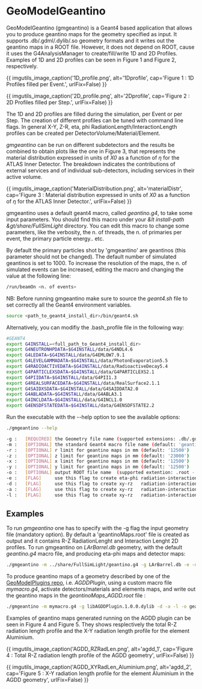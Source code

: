 # GeoModelGeantino

GeoModelGeantino (gmgeantino) is a Geant4 based application that allows you to produce geantino maps for the geometry specified as input. It supports .db/.gdml/.dylib/.so geometry formats and it writes out the geantino maps in a ROOT file. However, it does not depend on ROOT, cause it uses the G4AnalysisManager to create/fill/write 1D and 2D Profiles. Examples of 1D and 2D profiles can be seen in Figure 1 and Figure 2, respectively.

{{ imgutils_image_caption('1D_profile.png', 
   alt='1Dprofile', 
   cap='Figure 1 : 1D Profiles filled per Event.',
   urlFix=False) 
}}

{{ imgutils_image_caption('2D_profile.png', 
   alt='2Dprofile', 
   cap='Figure 2 : 2D Profiles filled per Step.',
   urlFix=False) 
}}


The 1D and 2D profiles are filled during the simulation, per Event or per Step. The creation of different profiles can be tuned with command line flags. In general X-Y, Z-R, eta, phi RadiationLength/InteractionLength profiles can be created per DetectorVolume/Material/Element.


*gmgeantino* can be run on different subdetectors and the results be combined to obtain plots like the one in Figure 3, that represents the material distribution expressed in units of *X0* as a function of *η* for the ATLAS Inner Detector.  The breakdown indicates the contributions of external services and of individual sub-detectors, including services in their active volume.

{{ imgutils_image_caption('MaterialDistribution.png', 
   alt='materialDistr', 
   cap='Figure 3 : Material distribution expressed in units of *X0* as a function of *η* for the ATLAS Inner Detector.',
   urlFix=False) 
}}

gmgeantino uses a default geant4 macro, called *geantino.g4*, to take some input parameters. You should find this macro under your *&lt install-path &gt/share/FullSimLight* directory. You can edit this macro to change some parameters, like the verbosity, the n. of threads, the n. of primaries per event, the primary particle energy.. etc. 

By default the primary particles shot by 'gmgeantino' are geantinos (this parameter should not be changed). The default number of simulated geantinos is set to 1000. To increase the resolution of the maps, the n. of simulated events can be increased, editing the macro and changing the value at the following line:

```bash
/run/beamOn <n. of events>
```

NB: Before running gmgeantino make sure to source the *geant4.sh* file to set correctly all the Geant4 environment variables. 
```bash
source <path_to_geant4_install_dir>/bin/geant4.sh
```
Alternatively, you can modifiy the .bash_profile file in the following way:
```bash
#GEANT4
export G4INSTALL=<full_path_to_Geant4_install_dir>
export G4NEUTRONHPDATA=$G4INSTALL/data/G4NDL4.6
export G4LEDATA=$G4INSTALL/data/G4EMLOW7.9.1
export G4LEVELGAMMADATA=$G4INSTALL/data/PhotonEvaporation5.5
export G4RADIOACTIVEDATA=$G4INSTALL/data/RadioactiveDecay5.4
export G4PARTICLEXSDATA=$G4INSTALL/data/G4PARTICLEXS2.1
export G4PIIDATA=$G4INSTALL/data/G4PII1.3
export G4REALSURFACEDATA=$G4INSTALL/data/RealSurface2.1.1
export G4SAIDXSDATA=$G4INSTALL/data/G4SAIDDATA2.0
export G4ABLADATA=$G4INSTALL/data/G4ABLA3.1
export G4INCLDATA=$G4INSTALL/data/G4INCL1.0
export G4ENSDFSTATEDATA=$G4INSTALL/data/G4ENSDFSTATE2.2
```

Run the executable with the --help option to see the available options:

``` bash
./gmgeantino --help

-g :   [REQUIRED] the Geometry file name (supported extensions: .db/.gdml/.dylib/.so) 
-m :   [OPTIONAL] the standard Geant4 macro file name (default: 'geantino.g4') 
-r :   [OPTIONAL] r limit for geantino maps in mm (default: '12500') 
-z :   [OPTIONAL] z limit for geantino maps in mm (default: '23000') 
-x :   [OPTIONAL] x limit for geantino maps in mm (default: '12500') 
-y :   [OPTIONAL] y limit for geantino maps in mm (default: '12500') 
-o :   [OPTIONAL] output ROOT file name  (supported extention: .root - default: 'geantinoMaps.root') 
-e :   [FLAG]     use this flag to create eta-phi radiation-interaction length 1D profile histograms (caveat: the process might run out of memory!)
-d :   [FLAG]     use this flag to create xy-rz   radiation-interaction length 2D profile histograms for 'detectors' (caveat: the process might run out of memory!)
-a :   [FLAG]     use this flag to create xy-rz   radiation-interaction length 2D profile histograms for 'materials' (caveat: the process might run out of memory!)
-l :   [FLAG]     use this flag to create xy-rz   radiation-interaction length 2D profile histograms for 'elements'  (caveat: the process might run out of memory!)
``` 


## Examples

To run *gmgeantino* one has to specify with the -g flag the input geometry file (mandatory option). By default a 'geantinoMaps.root' file is created as output and it contains R-Z RadiationLenght and Interaction Lenght 2D profiles. To run gmgeantino on *LArBarrel.db* geometry, with the default *geantino.g4* macro file, and producing eta-phi maps and detector maps:

``` bash
./gmgeantino -m ../share/FullSimLight/geantino.g4 -g LArBarrel.db -e -d 
``` 

To produce geantino maps of a geometry described by one of the [GeoModelPlugins repo](https://gitlab.cern.ch/atlas/GeoModelPlugins), i.e.  *AGDDPlugin*, using a custom macro file *mymacro.g4*, activate detectors/materials and elements maps, and write out the geantino maps in the *geantinoMaps_AGDD.root* file :
``` bash
./gmgeantino -m mymacro.g4 -g libAGDDPlugin.1.0.0.dylib -d -a -l -o geantinoMaps_AGDD.root 
```
Examples of geantino maps generated running on the AGDD plugin can be seen in Figure 4 and Figure 5. They shows resplectively the total R-Z radiation length profile and the X-Y radiation length profile for the element Aluminium. 

{{ imgutils_image_caption('AGDD_RZRadLen.png', 
   alt='agdd_1', 
   cap='Figure 4 : Total R-Z radiation length profile of the AGDD geometry',
   urlFix=False) 
}}

{{ imgutils_image_caption('AGDD_XYRadLen_Aluminium.png', 
   alt='agdd_2', 
   cap='Figure 5 : X-Y radiation length profile for the element Aluminium in the AGDD geometry',
   urlFix=False) 
}}




